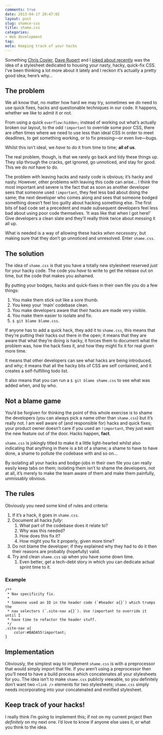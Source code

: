 ```yaml
---
comments: true
date: 2013-04-17 20:47:02
layout: post
slug: shamce-css
title: shame.css
categories:
- Web development
tag:
meta: Keeping track of your hacks
---
```


Something [Chris Coyier](https://twitter.com/chriscoyier),
[Dave Rupert](https://twitter.com/davatron5000) and I
[joked about recently](http://shoptalkshow.com/episodes/045-with-harry-roberts/)
was the idea of a stylesheet dedicated to housing your nasty, hacky, quick-fix
CSS. I’ve been thinking a lot more about it lately and I reckon it’s actually a
pretty  good idea; here’s why…

## The problem

We all know that, no matter how hard we may try, sometimes we _do_ need to use
quick fixes, hacks and questionable techniques in our code. It happens, whether
we like to admit it or not.

From using a quick `overflow:hidden;` instead of working out what’s actually
broken our layout, to the odd `!important` to override some poor CSS, there are
often times where we need to use less than ideal CSS in order to meet deadlines,
to get something working, or to fix pressing—or even live—bugs.

Whilst this isn’t ideal, we _have_ to do it from time to time; **all of us**.

The real problem, though, is that we rarely go back and tidy these things up.
They slip through the cracks, get ignored, go unnoticed, and stay for good. This
we do _not_ have to do.

The problem with leaving hacks and nasty code is obvious; it’s hacky and nasty.
However, other problems with leaving this code can arise… I think the most
important and severe is the fact that as soon as another developer sees that
someone used `!important`, they feel less bad about doing the same; the next
developer who comes along and sees that someone bodged something doesn’t feel
too guilty about hacking something else. The first bits of bad code set a
precedent and made subsequent developers feel less bad about using poor code
themselves. ‘It was like that when I got here!’ Give developers a clean slate
and they’ll really think twice about messing it all up.

What is needed is a way of allowing these hacks _when necessary_, but making
sure that they don’t go unnoticed and unresolved. Enter `shame.css`.

## The solution

The idea of `shame.css` is that you have a totally new stylesheet reserved
_just_ for your hacky code. The code you _have_ to write to get the release out
on time, but the code that makes you ashamed.

By putting your bodges, hacks and quick-fixes in their own file you do a few
things:

1. You make them stick out like a sore thumb.
2. You keep your ‘main’ codebase clean.
3. You make developers aware that their hacks are made very visible.
4. You make them easier to isolate and fix.
5. `$ git blame blame.css`.

If anyone has to add a quick hack, they add it to `shame.css`, this means that
they’re putting their hacks out there in the open; it means that they are aware
that what they’re doing is hacky, it forces them to document what the problem
was, how the hack fixes it, and how they might fix it for real given more time.

It means that other developers can see what hacks are being introduced, and why;
it means that all the hacky bits of CSS are self contained, and it creates a
self-fulfilling todo list.

It also means that you can run a `$ git blame shame.css` to see what was added
when, and by who.

## Not a blame game

You’d be forgiven for thinking the point of this whole exercise is to shame the
developers (you can always pick a name other than `shame.css`) but it’s really
not. I am well aware of (and responsible for) hacks and quick fixes; your
product owner doesn’t care if you used an `!important`, they just want the new
feature out of the door. Hacks happen, **fact**.

`shame.css` is jokingly titled to make it a little light-hearted whilst also
indicating that anything in there is a bit of a shame; a shame to have to have
done, a shame to pollute the codebase with and so on…

By isolating all your hacks and bodge-jobs in their own file you can really
easily keep tabs on them; isolating them isn’t to shame the developers, not at
all, it’s merely to make the team aware of them and make them painfully,
unmissably obvious.

## The rules

Obviously you need some kind of rules and criteria:

1. If it’s a hack, it goes in `shame.css`.
2. Document all hacks _fully_:
   1. What part of the codebase does it relate to?
   2. Why was this needed?
   3. How does this fix it?
   4. How might you fix it properly, given more time?
3. Do not blame the developer; if they explained why they had to do it then
   their reasons are probably (hopefully) valid.
4. Try and clean `shame.css` up when you have some down time.
   1. Even better, get a tech-debt story in which you can dedicate actual sprint
      time to it.

### Example

<pre><code><span class="code-comment">/**
 * Nav specificity fix.
 *
 * Someone used an ID in the header code (`#header a{}`) which trumps the
 * nav selectors (`.site-nav a{}`). Use !important to override it until I
 * have time to refactor the header stuff.
 */</span>
.site-nav a{
    color:#BADA55!important;
}</code></pre>

## Implementation

Obviously, the simplest way to implement `shame.css` is with a preprocessor that
would simply import that file. If you aren’t using a preprocessor then you’ll
need to have a build process which concatenates all your stylesheets for you.
The idea isn’t to make `shame.css` publicly viewable, so you definitely don’t
want two `<link />` elements for two stylesheets; `shame.css` simply needs
incorporating into your concatenated and minified stylesheet.

## Keep track of your hacks!

I really think I’m going to implement this; if not on my current project then
_definitely_ on my next one. I’d love to know if anyone else uses it, or what
you think to the idea.
